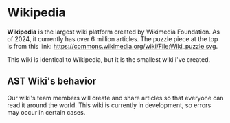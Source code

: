 # Wikipedia
**Wikipedia** is the largest wiki platform created by Wikimedia Foundation. As of 2024, it currently has over 6 million articles. The puzzle piece at the top is from this link: <https://commons.wikimedia.org/wiki/File:Wiki_puzzle.svg>.

This wiki is identical to Wikipedia, but it is the smallest wiki i've created.

## AST Wiki's behavior
Our wiki's team members will create and share articles so that everyone can read it around the world. This wiki is currently in development, so errors may occur in certain cases.
